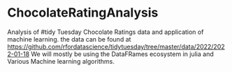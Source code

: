 # ChocolateRatingAnalysis
Analysis of #tidy Tuesday Chocolate Ratings data and application of machine learning.
the data can be found at https://github.com/rfordatascience/tidytuesday/tree/master/data/2022/2022-01-18
We will mostly be using the DataFRames ecosystem in julia and Various Machine learning algorithms.